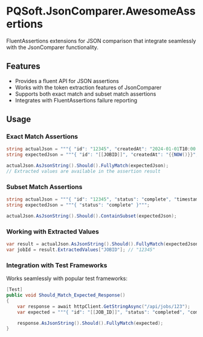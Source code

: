# PQSoft.JsonComparer.AwesomeAssertions

FluentAssertions extensions for JSON comparison that integrate seamlessly with the JsonComparer functionality.

## Features

- Provides a fluent API for JSON assertions
- Works with the token extraction features of JsonComparer
- Supports both exact match and subset match assertions
- Integrates with FluentAssertions failure reporting

## Usage

### Exact Match Assertions

```csharp
string actualJson = """{ "id": "12345", "createdAt": "2024-01-01T10:00:00.000+00:00", "status": "complete" }""";
string expectedJson = """{ "id": "[[JOBID]]", "createdAt": "{{NOW()}}", "status": "complete" }""";

actualJson.AsJsonString().Should().FullyMatch(expectedJson);
// Extracted values are available in the assertion result
```

### Subset Match Assertions

```csharp
string actualJson = """{ "id": "12345", "status": "complete", "timestamp": "2024-01-01" }""";
string expectedJson = """{ "status": "complete" }""";

actualJson.AsJsonString().Should().ContainSubset(expectedJson);
```

### Working with Extracted Values

```csharp
var result = actualJson.AsJsonString().Should().FullyMatch(expectedJson);
var jobId = result.ExtractedValues["JOBID"]; // "12345"
```

### Integration with Test Frameworks

Works seamlessly with popular test frameworks:

```csharp
[Test]
public void Should_Match_Expected_Response()
{
    var response = await httpClient.GetStringAsync("/api/jobs/123");
    var expected = """{ "id": "[[JOB_ID]]", "status": "completed", "completedAt": "{{NOW()}}" }""";

    response.AsJsonString().Should().FullyMatch(expected);
}
```
